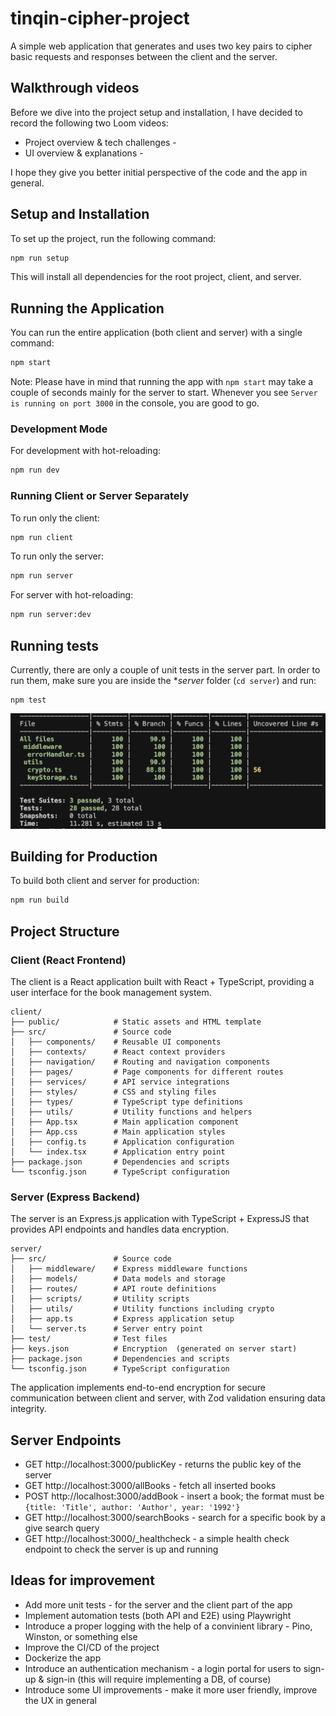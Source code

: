 # tinqin-cipher-project

A simple web application that generates and uses two key pairs to cipher basic requests and responses between the client and the server.

## Walkthrough videos

Before we dive into the project setup and installation, I have decided to record the following two Loom videos:

- Project overview & tech challenges - 
- UI overview & explanations -

I hope they give you better initial perspective of the code and the app in general.

## Setup and Installation

To set up the project, run the following command:

```bash
npm run setup
```

This will install all dependencies for the root project, client, and server.

## Running the Application

You can run the entire application (both client and server) with a single command:

```bash
npm start
```

Note: Please have in mind that running the app with `npm start` may take a couple of seconds mainly for the server to start. Whenever you see `Server is running on port 3000` in the console, you are good to go.

### Development Mode

For development with hot-reloading:

```bash
npm run dev
```

### Running Client or Server Separately

To run only the client:

```bash
npm run client
```

To run only the server:

```bash
npm run server
```

For server with hot-reloading:

```bash
npm run server:dev
```

## Running tests

Currently, there are only a couple of unit tests in the server part. In order to run them, make sure you are inside the **server* folder (`cd server`) and run:
```
npm test
```
![](./docs/unit_tests_cov.png?raw=true "Unit Tests Coverage")

## Building for Production

To build both client and server for production:

```bash
npm run build
```

## Project Structure

### Client (React Frontend)

The client is a React application built with React + TypeScript, providing a user interface for the book management system.

```
client/
├── public/            # Static assets and HTML template
├── src/               # Source code
│   ├── components/    # Reusable UI components
│   ├── contexts/      # React context providers
│   ├── navigation/    # Routing and navigation components
│   ├── pages/         # Page components for different routes
│   ├── services/      # API service integrations
│   ├── styles/        # CSS and styling files
│   ├── types/         # TypeScript type definitions
│   ├── utils/         # Utility functions and helpers
│   ├── App.tsx        # Main application component
│   ├── App.css        # Main application styles
│   ├── config.ts      # Application configuration
│   └── index.tsx      # Application entry point
├── package.json       # Dependencies and scripts
└── tsconfig.json      # TypeScript configuration
```

### Server (Express Backend)

The server is an Express.js application with TypeScript + ExpressJS that provides API endpoints and handles data encryption.

```
server/
├── src/               # Source code
│   ├── middleware/    # Express middleware functions
│   ├── models/        # Data models and storage
│   ├── routes/        # API route definitions
│   ├── scripts/       # Utility scripts
│   ├── utils/         # Utility functions including crypto
│   ├── app.ts         # Express application setup
│   └── server.ts      # Server entry point
├── test/              # Test files
├── keys.json          # Encryption  (generated on server start)
├── package.json       # Dependencies and scripts
└── tsconfig.json      # TypeScript configuration
```

The application implements end-to-end encryption for secure communication between client and server, with Zod validation ensuring data integrity.

## Server Endpoints

- GET http://localhost:3000/publicKey - returns the public key of the server
- GET http://localhost:3000/allBooks - fetch all inserted books
- POST http://localhost:3000/addBook - insert a book; the format must be `{title: 'Title', author: 'Author', year: '1992'}`
- GET http://localhost:3000/searchBooks - search for a specific book by a give search query
- GET http://localhost:3000/_healthcheck - a simple health check endpoint to check the server is up and running

## Ideas for improvement
- Add more unit tests - for the server and the client part of the app
- Implement automation tests (both API and E2E) using Playwright
- Introduce a proper logging with the help of a convinient library - Pino, Winston, or something else
- Improve the CI/CD of the project
- Dockerize the app
- Introduce an authentication mechanism - a login portal for users to sign-up & sign-in (this will require implementing a DB, of course)
- Introduce some UI improvements - make it more user friendly, improve the UX in general